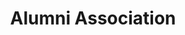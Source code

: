 ---
breadcrumb: <div id="breadcrumb"><a href="index.html">Home</a> <span class="breadcrumb_spacer">&gt;</span>
  <strong>Alumni Association</strong></div>
headerimage: <img alt="" height="105" src="assets/2006/images/banners/search.jpg" width="472"/>
html_title: Alumni Association
layout: 2006_default
left_title:
- <img alt="Search" border="0" height="33" src="assets/2006/content/gt/e4fac0435fc6216fa12214155bf49164.png"
  title="Search" width="96"/>
- <img alt="Website" border="0" height="33" src="assets/2006/content/gt/5a77f0df0f9d71069b4c3465b5b1c4a7.png"
  title="Website" width="108"/>
old_website: true
permalink: /alumni.html
published: true
subnav:
- <li class="active"><a href="alumni.html">Alumni Association</a></li>
- <li><a href="alumni-1.html">Alumni Association</a></li>
- <li><a href="departments-2.html">Departments and Courses</a></li>
title: Alumni Association
---